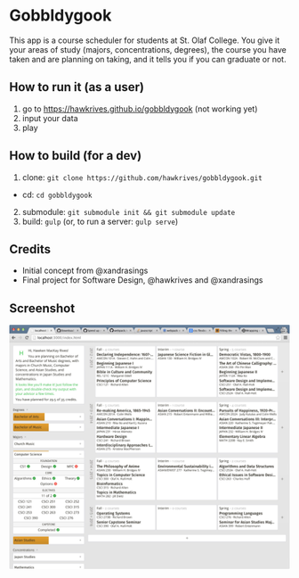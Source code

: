 # Gobbldygook
This app is a course scheduler for students at St. Olaf College. You give it your areas of study (majors, concentrations, degrees), the course you have taken and are planning on taking, and it tells you if you can graduate or not.

## How to run it (as a user)
1. go to https://hawkrives.github.io/gobbldygook (not working yet)
2. input your data
3. play

## How to build (for a dev)
1. clone: `git clone https://github.com/hawkrives/gobbldygook.git`
  - cd: `cd gobbldygook` 
2. submodule: `git submodule init && git submodule update`
3. build: `gulp` (or, to run a server: `gulp serve`)

## Credits
- Initial concept from @xandrasings
- Final project for Software Design, @hawkrives and @xandrasings

## Screenshot
![Screenshot!](./screenshot.png)
